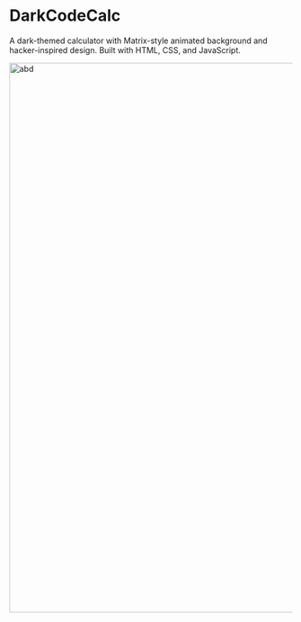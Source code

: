 # DarkCodeCalc
A dark-themed calculator with Matrix-style animated background and hacker-inspired design. Built with HTML, CSS, and JavaScript.

<img width="1902" height="977" alt="abd" src="https://github.com/user-attachments/assets/d0cf8dd7-494f-4217-95ca-6fc08d962d2f" />
